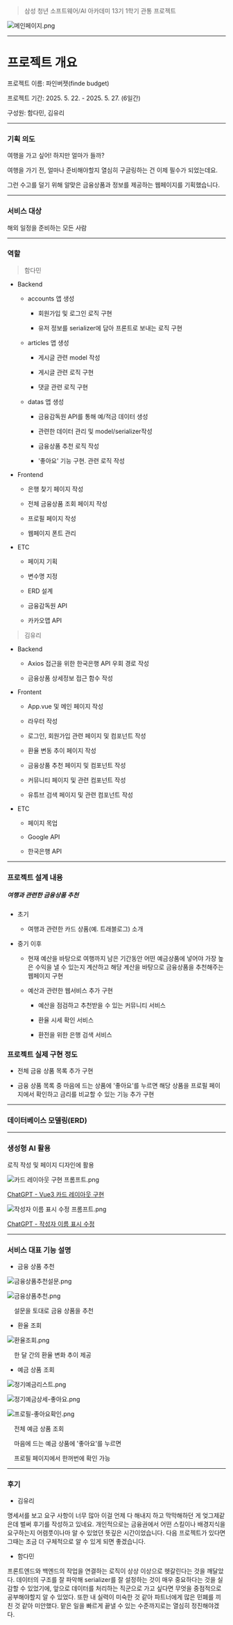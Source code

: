 >  삼성 청년 소프트웨어/AI 아카데미 13기 1학기 관통 프로젝트

![메인페이지.png](https://github.com/damnih/pineapple/blob/master/%EB%A9%94%EC%9D%B8%ED%8E%98%EC%9D%B4%EC%A7%80.png)

---

# 프로젝트 개요

프로젝트 이름: 파인버젯(finde budget)

프로젝트 기간: 2025. 5. 22. - 2025. 5. 27. (6일간)

구성원: 함다민, 김유리

---

### 기획 의도

여행을 가고 싶어! 하지만 얼마가 들까?

여행을 가기 전, 얼마나 준비해야할지 열심히 구글링하는 건 이제 필수가 되었는데요.

그런 수고를 덜기 위해 알맞은 금융상품과 정보를 제공하는 웹페이지를 기획했습니다.

---

### 서비스 대상

해외 일정을 준비하는 모든 사람

---

### 역할

> 함다민

- Backend
  
  - accounts 앱 생성
    
    - 회원가입 및 로그인 로직 구현
    
    - 유저 정보를 serializer에 담아 프론트로 보내는 로직 구현
  
  - articles 앱 생성
    
    - 게시글 관련 model 작성
    
    - 게시글 관련 로직 구현
    
    - 댓글 관련 로직 구현
  
  - datas 앱 생성
    
    - 금융감독원 API를 통해 예/적금 데이터 생성
    
    - 관련한 데이터 관리 및 model/serializer작성
    
    - 금융상품 추천 로직 작성
    
    - '좋아요' 기능 구현. 관련 로직 작성

- Frontend
  
  - 은행 찾기 페이지 작성
  
  - 전체 금융상품 조회 페이지 작성
  
  - 프로필 페이지 작성
  
  - 웹페이지 폰트 관리

- ETC
  
  - 페이지 기획
  
  - 변수명 지정
  
  - ERD 설계
  
  - 금융감독원 API
  
  - 카카오맵 API

> 김유리

- Backend
  
  - Axios 접근을 위한 한국은행 API 우회 경로 작성
  
  - 금융상품 상세정보 접근 함수 작성

- Frontent
  
  - App.vue 및 메인 페이지 작성
  
  - 라우터 작성
  
  - 로그인, 회원가입 관련 페이지 및 컴포넌트 작성
  
  - 환율 변동 추이 페이지 작성
  
  - 금융상품 추천 페이지 및 컴포넌트 작성
  
  - 커뮤니티 페이지 및 관련 컴포넌트 작성
  
  - 유튜브 검색 페이지 및 관련 컴포넌트 작성

- ETC
  
  - 페이지 목업
  
  - Google API
  
  - 한국은행 API

---

### 프로젝트 설계 내용

##### 여행과 관련한 금융상품 추천

- 초기
  
  - 여행과 관련한 카드 상품(예. 트래블로그) 소개

- 중기 이후
  
  - 현재 예산을 바탕으로 여행까지 남은 기간동안 어떤 예금상품에 넣어야 가장 높은 수익을 낼 수 있는지 계산하고 해당 계산을 바탕으로 금융상품을 추천해주는 웹페이지 구현
  
  - 예산과 관련한 웹서비스 추가 구현
    
    - 예산을 점검하고 추천받을 수 있는 커뮤니티 서비스
    
    - 환율 시세 확인 서비스
    
    - 환전을 위한 은행 검색 서비스

### 프로젝트 실제 구현 정도

- 전체 금융 상품 목록 추가 구현

- 금융 상품 목록 중 마음에 드는 상품에 '좋아요'를 누르면 해당 상품을 프로필 페이지에서 확인하고 금리를 비교할 수 있는 기능 추가 구현

---

### 데이터베이스 모델링(ERD)

---

### 생성형 AI 활용

로직 작성 및 페이지 디자인에 활용

![카드 레이아웃 구현 프롬프트.png](https://github.com/damnih/pineapple/blob/master/%EC%B9%B4%EB%93%9C%20%EB%A0%88%EC%9D%B4%EC%95%84%EC%9B%83%20%EA%B5%AC%ED%98%84%20%ED%94%84%EB%A1%AC%ED%94%84%ED%8A%B8.png)

[ChatGPT - Vue3 카드 레이아웃 구현](https://chatgpt.com/share/6835c8d1-e9b0-8001-84ee-1b8efa4d2ff6)

![작성자 이름 표시 수정 프롬프트.png](https://github.com/damnih/pineapple/blob/master/%EC%9E%91%EC%84%B1%EC%9E%90%20%EC%9D%B4%EB%A6%84%20%ED%91%9C%EC%8B%9C%20%EC%88%98%EC%A0%95%20%ED%94%84%EB%A1%AC%ED%94%84%ED%8A%B8.png)

[ChatGPT - 작성자 이름 표시 수정](https://chatgpt.com/share/6835c905-fa98-8001-87a9-38bedbf62125)

---

### 서비스 대표 기능 설명

- 금융 상품 추천

![금융상품추천설문.png](https://github.com/damnih/pineapple/blob/master/%EA%B8%88%EC%9C%B5%EC%83%81%ED%92%88%EC%B6%94%EC%B2%9C%EC%84%A4%EB%AC%B8.png)

![금융상품추천.png](https://github.com/damnih/pineapple/blob/master/%EA%B8%88%EC%9C%B5%EC%83%81%ED%92%88%EC%B6%94%EC%B2%9C.png)

    설문을 토대로 금융 상품을 추천

- 환율 조회

![환율조회.png](https://github.com/damnih/pineapple/blob/master/%ED%99%98%EC%9C%A8%EC%A1%B0%ED%9A%8C.png)

    한 달 간의 환율 변화 추이 제공

- 예금 상품 조회

![정기예금리스트.png](https://github.com/damnih/pineapple/blob/master/%EC%A0%95%EA%B8%B0%EC%98%88%EA%B8%88%EB%A6%AC%EC%8A%A4%ED%8A%B8.png)

![정기예금상세-좋아요.png](https://github.com/damnih/pineapple/blob/master/%EC%A0%95%EA%B8%B0%EC%98%88%EA%B8%88%EC%83%81%EC%84%B8-%EC%A2%8B%EC%95%84%EC%9A%94.png)

![프로필-좋아요확인.png](https://github.com/damnih/pineapple/blob/master/%ED%94%84%EB%A1%9C%ED%95%84-%EC%A2%8B%EC%95%84%EC%9A%94%ED%99%95%EC%9D%B8.png)

    전체 예금 상품 조회

    마음에 드는 예금 상품에 '좋아요'를 누르면

    프로필 페이지에서 한꺼번에 확인 가능

---

### 후기

- 김유리

명세서를 보고 요구 사항이 너무 많아 이걸 언제 다 해내지 하고 막막해하던 게 엊그제같은데 벌써 후기를 작성하고 있네요. 개인적으로는 금융권에서 어떤 스킬이나 배경지식을 요구하는지 어렴풋이나마 알 수 있었던 뜻깊은 시간이었습니다. 다음 프로젝트가 있다면 그때는 조금 더 구체적으로 알 수 있게 되면 좋겠습니다.

- 함다민

프론트엔드와 백엔드의 작업을 연결하는 로직이 상상 이상으로 헷갈린다는 것을 깨달았다. 
데이터의 구조를 잘 파악해 serializer를 잘 설정하는 것이 매우 중요하다는 것을 실감할 수 있었기에, 앞으로 데이터를 처리하는 직군으로 가고 싶다면 무엇을 중점적으로 공부해야할지 알 수 있었다. 
또한 내 실력이 미숙한 것 같아 파트너에게 많은 민폐를 끼친 것 같아 미안했다. 맡은 일을 빠르게 끝낼 수 있는 수준까지로는 열심히 정진해야겠다. 
